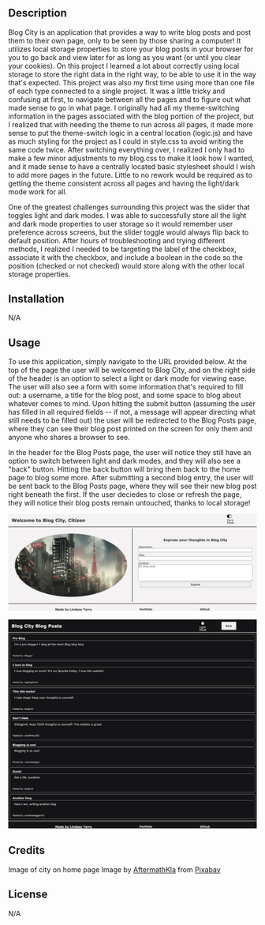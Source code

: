 # <blog-city>

## Description

Blog City is an application that provides a way to write blog posts and post them to their own page, only to be seen by those sharing a computer! It utilizes local storage properties to store your blog posts in your browser for you to go back and view later for as long as you want (or until you clear your cookies).  On this project I learned a lot about correctly using local storage to store the right data in the right way, to be able to use it in the way that's expected.  This project was also my first time using more than one file of each type connected to a single project.  It was a little tricky and confusing at first, to navigate between all the pages and to figure out what made sense to go in what page.  I originally had all my theme-switching information in the pages associated with the blog portion of the project, but I realized that with needing the theme to run across all pages, it made more sense to put the theme-switch logic in a central location (logic.js) and have as much styling for the project as I could in style.css to avoid writing the same code twice.  After switching everything over, I realized I only had to make a few minor adjustments to my blog.css to make it look how I wanted, and it made sense to have a centrally located basic stylesheet should I wish to add more pages in the future.  Little to no rework would be required as to getting the theme consistent across all pages and having the light/dark mode work for all.    

One of the greatest challenges surrounding this project was the slider that toggles light and dark modes.  I was able to successfully store all the light and dark mode properties to user storage so it would remember user preference across screens, but the slider toggle would always flip back to default position.  After hours of troubleshooting and trying different methods, I realized I needed to be targeting the label of the checkbox, associate it with the checkbox, and include a boolean in the code so the position (checked or not checked) would store along with the other local storage properties. 

## Installation

N/A

## Usage

To use this application, simply navigate to the URL provided below.  At the top of the page the user will be welcomed to Blog City, and on the right side of the header is an option to select a light or dark mode for viewing ease.  The user will also see a form with some information that's required to fill out: a username, a title for the blog post, and some space to blog about whatever comes to mind.  Upon hitting the submit button (assuming the user has filled in all required fields -- if not, a message will appear directing what still needs to be filled out) the user will be redirected to the Blog Posts page, where they can see their blog post printed on the screen for only them and anyone who shares a browser to see. 

In the header for the Blog Posts page, the user will notice they still have an option to switch between light and dark modes, and they will also see a "back" button.  Hitting the back button will bring them back to the home page to blog some more.  After submitting a second blog entry, the user will be sent back to the Blog Posts page, where they will see their new blog post right beneath the first.  If the user deciedes to close or refresh the page, they will notice their blog posts remain untouched, thanks to local storage!


![screenshot of landing page](./assets/images/indexhtmlscreenshot.png)

![screenshot of posts page](./assets/images/bloghtmlscreenshot.png)

## Credits

Image of city on home page
Image by <a href="https://pixabay.com/users/aftermathkla-35149745/?utm_source=link-attribution&utm_medium=referral&utm_campaign=image&utm_content=7943648">AftermathKla</a> from <a href="https://pixabay.com//?utm_source=link-attribution&utm_medium=referral&utm_campaign=image&utm_content=7943648">Pixabay</a>

## License

N/A
